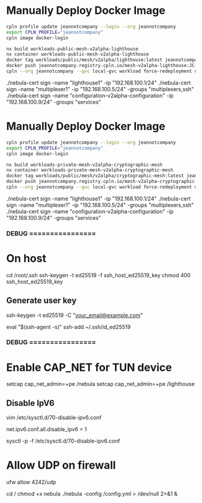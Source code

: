
# Manually Deploy Docker Image

```bash
cpln profile update jeannotcompany --login --org jeannotcompany
export CPLN_PROFILE="jeannotcompany"
cpln image docker-login
```

```bash
nx build workloads-public-mesh-v2alpha-lighthouse
nx container workloads-public-mesh-v2alpha-lighthouse
docker tag workloads/public/mesh/v2alpha/lighthouse:latest jeannotcompany.registry.cpln.io/mesh-v2alpha-lighthouse:JC-123
docker push jeannotcompany.registry.cpln.io/mesh-v2alpha-lighthouse:JC-123
cpln --org jeannotcompany --gvc local-gvc workload force-redeployment mesh-v2alpha-lighthouse
```



./nebula-cert sign -name "lighthouse1" -ip "192.168.100.1/24"
./nebula-cert sign -name "multiplexer1" -ip "192.168.100.5/24" -groups "multiplexers,ssh"
./nebula-cert sign -name "configuration-v2alpha-configuration" -ip "192.168.100.9/24" -groups "services"



# Manually Deploy Docker Image

```bash
cpln profile update jeannotcompany --login --org jeannotcompany
export CPLN_PROFILE="jeannotcompany"
cpln image docker-login
```

```bash
nx build workloads-private-mesh-v2alpha-cryptographic-mesh
nx container workloads-private-mesh-v2alpha-cryptographic-mesh
docker tag workloads/public/mesh/v2alpha/cryptographic-mesh:latest jeannotcompany.registry.cpln.io/mesh-v2alpha-cryptographic-mesh:JC-123
docker push jeannotcompany.registry.cpln.io/mesh-v2alpha-cryptographic-mesh:JC-123
cpln --org jeannotcompany --gvc local-gvc workload force-redeployment mesh-v2alpha-cryptographic-mesh
```



./nebula-cert sign -name "lighthouse1" -ip "192.168.100.1/24"
./nebula-cert sign -name "multiplexer1" -ip "192.168.100.5/24" -groups "multiplexers,ssh"
./nebula-cert sign -name "configuration-v2alpha-configuration" -ip "192.168.100.9/24" -groups "services"




### DEBUG ================
# On host
cd /root/.ssh
ssh-keygen -t ed25519 -f ssh_host_ed25519_key
chmod 400 ssh_host_ed25519_key

## Generate user key
ssh-keygen -t ed25519 -C "your_email@example.com"

eval "$(ssh-agent -s)"
ssh-add ~/.ssh/id_ed25519

### DEBUG ================


# Enable CAP_NET for TUN device
setcap cap_net_admin=+pe /nebula
setcap cap_net_admin=+pe /lighthouse


## Disable IpV6
vim /etc/sysctl.d/70-disable-ipv6.conf

net.ipv6.conf.all.disable_ipv6 = 1

sysctl -p -f /etc/sysctl.d/70-disable-ipv6.conf


# Allow UDP on firewall
ufw allow 4242/udp


cd /
chmod +x nebula
./nebula -config /config.yml > /dev/null 2>&1 &
